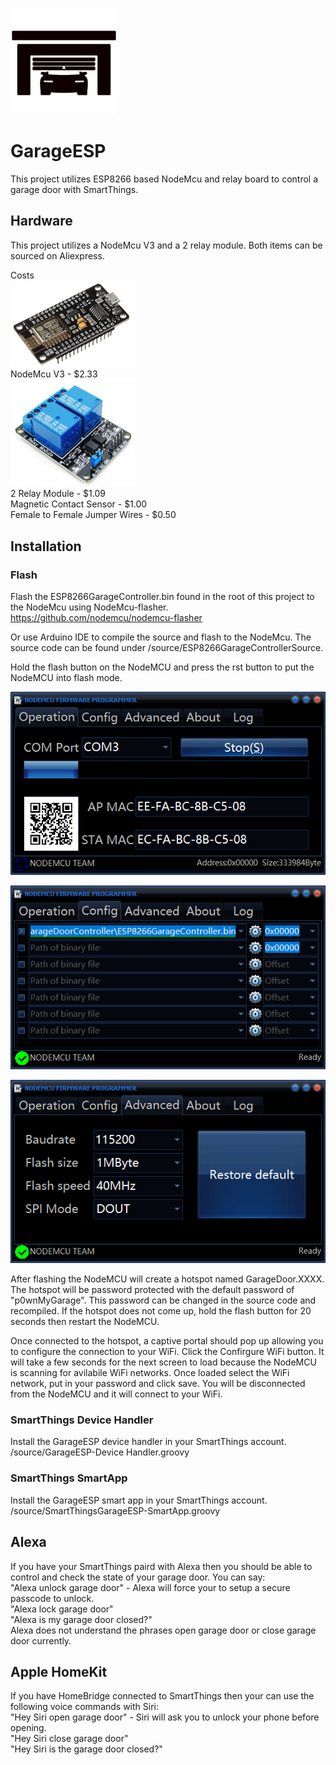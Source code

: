 ![Garge Door](images/garage.png)
# GarageESP
This project utilizes ESP8266 based NodeMcu and relay board to control a garage door with SmartThings.

## Hardware

This project utilizes a NodeMcu V3 and a 2 relay module.  Both items can be sourced on Aliexpress.  

Costs  
<img src="https://raw.githubusercontent.com/coolboarder/ESP8266GarageDoorController/master/images/nodemcu.jpg" width=200 alt="NodeMcu"/>  
NodeMcu V3 - $2.33  
<img src="https://raw.githubusercontent.com/coolboarder/ESP8266GarageDoorController/master/images/relayboard.jpg" alt="2 Relay Board" width=200/>  
2 Relay Module - $1.09  
Magnetic Contact Sensor - $1.00  
Female to Female Jumper Wires - $0.50

## Installation
### Flash
Flash the ESP8266GarageController.bin found in the root of this project to the NodeMcu using NodeMcu-flasher.
https://github.com/nodemcu/nodemcu-flasher

Or use Arduino IDE to compile the source and flash to the NodeMcu.  The source code can be found under /source/ESP8266GarageControllerSource.

Hold the flash button on the NodeMCU and press the rst button to put the NodeMCU into flash mode.

![Flash Config](images/Flash1.png)

![Flash Config](images/Flash2.png)

![Flash Config](images/Flash3.png)

After flashing the NodeMCU will create a hotspot named GarageDoor.XXXX.  The hotspot will be password protected with the default password of "p0wnMyGarage".  This password can be changed in the source code and recompiled.  If the hotspot does not come up, hold the flash button for 20 seconds then restart the NodeMCU.

Once connected to the hotspot, a captive portal should pop up allowing you to configure the connection to your WiFi.  Click the Confirgure WiFi button.  It will take a few seconds for the next screen to load because the NodeMCU is scanning for avilabile WiFi networks.  Once loaded select the WiFi network, put in your password and click save.  You will be disconnected from the NodeMCU and it will connect to your WiFi.

### SmartThings Device Handler

Install the GarageESP device handler in your SmartThings account.  
/source/GarageESP-Device Handler.groovy

### SmartThings SmartApp

Install the GarageESP smart app in your SmartThings account.  
/source/SmartThingsGarageESP-SmartApp.groovy

## Alexa
If you have your SmartThings paird with Alexa then you should be able to control and check the state of your garage door.  You can say:  
"Alexa unlock garage door" - Alexa will force your to setup a secure passcode to unlock.  
"Alexa lock garage door"  
"Alexa is my garage door closed?"  
Alexa does not understand the phrases open garage door or close garage door currently.

## Apple HomeKit
If you have HomeBridge connected to SmartThings then your can use the following voice commands with Siri:  
"Hey Siri open garage door" - Siri will ask you to unlock your phone before opening.  
"Hey Siri close garage door"  
"Hey Siri is the garage door closed?"  
